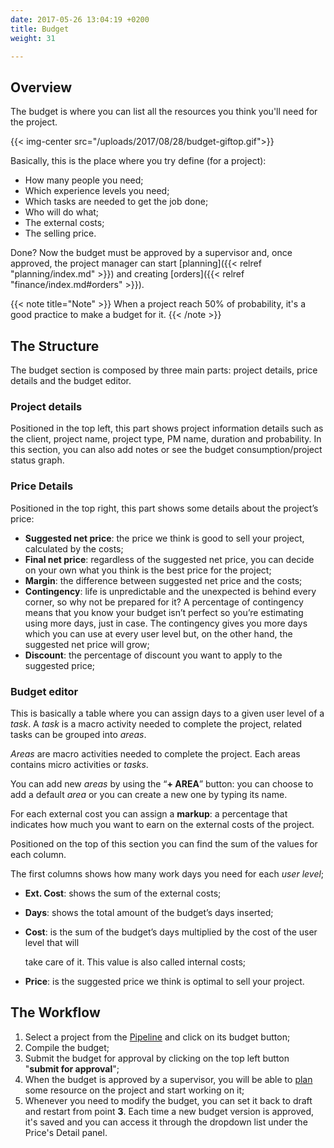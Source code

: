 ```yaml
---
date: 2017-05-26 13:04:19 +0200
title: Budget
weight: 31

---
```

## Overview

The budget is where you can list all the resources you think you'll need for the project.

{{< img-center src="/uploads/2017/08/28/budget-giftop.gif">}}

Basically, this is the place where you try define (for a project):

* How many people you need;
* Which experience levels you need;
* Which tasks are needed to get the job done;
* Who will do what;
* The external costs;
* The selling price.

Done? Now the budget must be approved by a supervisor and, once approved, the project manager can start \[planning\]({{< relref "planning/index.md" >}}) and creating \[orders\]({{< relref "finance/index.md#orders" >}}).

{{< note title="Note" >}}
When a project reach 50% of probability, it's a good practice to make a budget for it.
{{< /note >}}

## The Structure

The budget section is composed by three main parts: project details, price details and the budget editor.

### **Project details** 

Positioned in the top left, this part shows project information details such as the client, project name, project type, PM name, duration and probability. In this section, you can also add notes or see the budget consumption/project status graph. 

### **Price Details** 

Positioned in the top right, this part shows some details about the project’s price:

* **Suggested net price**: the price we think is good to sell your project, calculated by the costs;
* **Final net price**: regardless of the suggested net price, you can decide on your own what you think is the best price for the project;
* **Margin**: the difference between suggested net price and the costs;
* **Contingency**: life is unpredictable and the unexpected is behind every corner, so why not be prepared for it? A percentage of contingency means that you know your budget isn’t perfect so you’re estimating using more days, just in case. The contingency gives you more days which you can use at every user level but, on the other hand, the suggested net price will grow;
* **Discount**: the percentage of discount you want to apply to the suggested price;

### Budget editor

This is basically a table where you can assign days to a given user level of a _task_. A _task_ is a macro activity needed to complete the project, related tasks can be grouped into _areas_.

_Areas_ are macro activities needed to complete the project. Each areas contains micro activities or _tasks_.

You can add new _areas_ by using the “**+ AREA**” button: you can choose to add a default _area_ or you can create a new one by typing its name.

For each external cost you can assign a **markup**: a percentage that indicates how much you want to earn on the external costs of the project.

Positioned on the top of this section you can find the sum of the values for each column.

The first columns shows how many work days you need for each _user level_;

* **Ext. Cost**: shows the sum of the external costs;
* **Days**: shows the total amount of the budget’s days inserted;
* **Cost**: is the sum of the budget’s days multiplied by the cost of the user level that will

  take care of it. This value is also called internal costs;
* **Price**: is the suggested price we think is optimal to sell your project.

## The Workflow

1. Select a project from the [Pipeline](/pipeline/index/) and click on its budget button;
2. Compile the budget;
3. Submit the budget for approval by clicking on the top left button "**submit for approval**";
4. When the budget is approved by a supervisor, you will be able to [plan](/planning/index/) some resource on the project and start working on it;
5. Whenever you need to modify the budget, you can set it back to draft and restart from point **3**. Each time a new budget version is approved, it's saved and you can access it through the dropdown list under the Price's Detail panel.